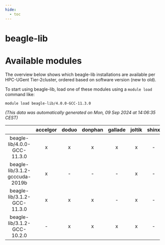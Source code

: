 ```yaml
---
hide:
  - toc
---
```


beagle-lib
==========

# Available modules


The overview below shows which beagle-lib installations are available per HPC-UGent Tier-2cluster, ordered based on software version (new to old).

To start using beagle-lib, load one of these modules using a `module load` command like:

```shell
module load beagle-lib/4.0.0-GCC-11.3.0
```

*(This data was automatically generated on Mon, 09 Sep 2024 at 14:06:35 CEST)*  

| |accelgor|doduo|donphan|gallade|joltik|shinx|skitty|
| :---: | :---: | :---: | :---: | :---: | :---: | :---: | :---: |
|beagle-lib/4.0.0-GCC-11.3.0|x|x|x|x|x|-|x|
|beagle-lib/3.1.2-gcccuda-2019b|x|-|-|-|x|-|-|
|beagle-lib/3.1.2-GCC-11.3.0|x|x|x|-|x|-|x|
|beagle-lib/3.1.2-GCC-10.2.0|-|x|x|x|x|-|x|
